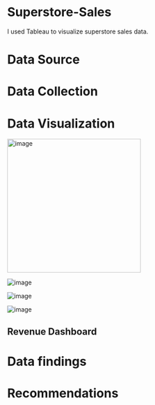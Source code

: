 # Superstore-Sales
I used Tableau to visualize superstore sales data.
# Data Source
# Data Collection 
# Data Visualization
<img width="307" alt="image" src="https://github.com/Imoniyi/Superstore-Sales/assets/151396523/514753ce-15e9-4623-b1c4-3b34872a301e">

![image](https://github.com/Imoniyi/Superstore-Sales/assets/151396523/09fe34a2-117e-4d3c-ad54-6cf7114eb524)

![image](https://github.com/Imoniyi/Superstore-Sales/assets/151396523/b9d8bb07-3218-460c-bb53-40dc971683c5)

![image](https://github.com/Imoniyi/Superstore-Sales/assets/151396523/a16f3a21-9667-4d16-b73a-7b97047f9f11)

## Revenue Dashboard 


# Data findings 
# Recommendations
